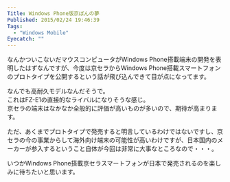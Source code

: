 ```yaml
---
Title: Windows Phone版京ぽんの夢
Published: 2015/02/24 19:46:39
Tags:
  - "Windows Mobile"
Eyecatch: ""
---
```

なんかついこないだマウスコンピュータがWindows Phone搭載端末の開発を表明したはずなんですが、今度は京セラからWindows Phone搭載スマートフォンのプロトタイプを公開するという話が飛び込んできて目が点になってます。


<?# EmbedLink "http://k-tai.impress.co.jp/docs/news/20150224_689831.html" /?>

<?# EmbedLink "http://www.atpress.ne.jp/view/57843" /?>



なんでも高耐久モデルなんだそうで。  
これはFZ-E1の直接的なライバルになりそうな感じ。  
京セラの端末はなかなか全般的に評価が高いものが多いので、期待が高まります。  

ただ、あくまでプロトタイプで発売すると明言しているわけではないですし、京セラの今の事業からして海外向け端末の可能性が高いわけですが、日本国内のメーカーが参入するということ自体が今回は非常に大事なところなので・・・。  

いつかWindows Phone搭載京セラスマートフォンが日本で発売されるのを楽しみに待ちたいと思います。

